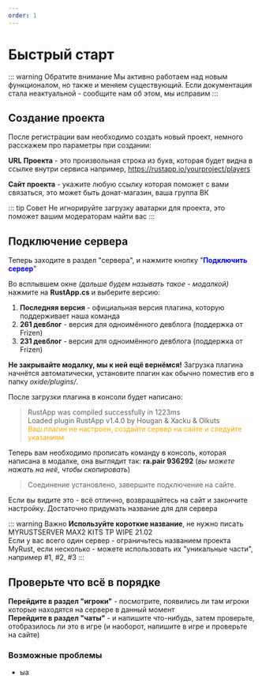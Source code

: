 ```yaml
---
order: 1
---
```


# Быстрый старт

::: warning Обратите внимание
Мы активно работаем над новым функционалом, но также и меняем существующий. Если документация стала неактуальной - сообщите нам об этом, мы исправим
:::

## Создание проекта
После регистрации вам необходимо создать новый проект, немного расскажем про параметры при создании:

**URL Проекта** - это произвольная строка из букв, которая будет видна в ссылке внутри сервиса
например, https://rustapp.io/yourproject/players


**Сайт проекта** - укажите любую ссылку которая поможет с вами связаться, это может быть донат-магазин, ваша группа ВК

::: tip Совет
Не игнорируйте загрузку аватарки для проекта, это поможет вашим модераторам найти вас
:::

## Подключение сервера
Теперь заходите в раздел "сервера", и нажмите кнопку "**<span style="color:blue">Подключить сервер</span>**"

Во всплывшем окне *(дальше будем называть такое - модалкой)* нажмите на **RustApp.cs** и выберите версию:
1. **Последняя версия** - официальная версия плагина, которую поддерживает наша команда
2. **261 девблог** - версия для одноимённого девблога (поддержка от Frizen)
2. **231 девблог** - версия для одноимённого девблога (поддержка от Frizen)

**Не закрывайте модалку, мы к ней ещё вернёмся!** Загрузка плагина начнётся автоматически, установите плагин как обычно поместив его в папку *oxide/plugins/*. 

После загрузки плагина в консоли будет написано:
> RustApp was compiled successfully in 1223ms  
> Loaded plugin RustApp v1.4.0 by Hougan & Xacku & Olkuts  
> <span style="color: orange">Ваш плагин не настроен, создайте сервер на сайте и следуйте указаниям</span>

Теперь вам необходимо прописать команду в консоль, которая написана в модалке, она выглядит так: **ra.pair 936292** (*вы можете нажать на неё, чтобы скопировать*) 

> Соединение установлено, завершите подключение на сайте.

Если вы видите это - всё отлично, возвращайтесь на сайт и закончите настройку. Достаточно придумать название для для сервера

::: warning Важно
**Используйте короткие название**, не нужно писать MYRUSTSERVER MAX2 KITS TP WIPE 21.02  
Если у вас всего один сервер - ограничьтесь названием проекта MyRust, если несколько - можете использовать их "уникальные части", например #1, #2, #3
:::

## Проверьте что всё в порядке

**Перейдите в раздел "игроки"** - посмотрите, появились ли там игроки которые находятся на сервере в данный момент  
**Перейдите в раздел "чаты"** - и напишите что-нибудь, затем проверьте, отобразилось ли это в игре (и наоборот, напишите в игре и проверьте на сайте)  

### Возможные проблемы
- ыа